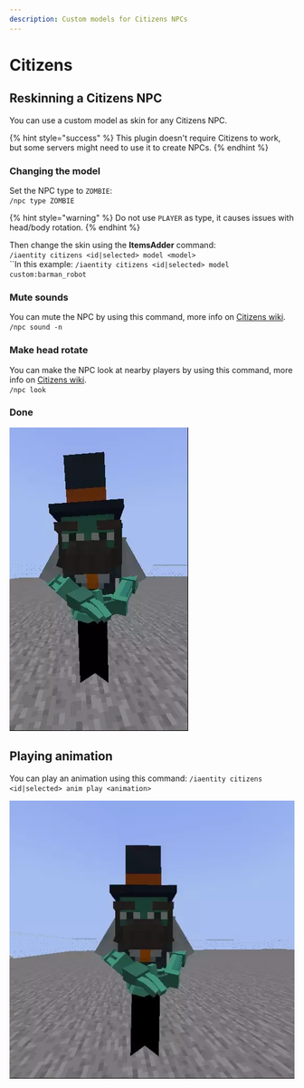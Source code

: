 ```yaml
---
description: Custom models for Citizens NPCs
---
```


# Citizens

## Reskinning a Citizens NPC

You can use a custom model as skin for any Citizens NPC.

{% hint style="success" %}
This plugin doesn't require Citizens to work, but some servers might need to use it to create NPCs.
{% endhint %}

### Changing the model

Set the NPC type to `ZOMBIE`: \
`/npc type ZOMBIE`

{% hint style="warning" %}
Do not use `PLAYER` as type, it causes issues with head/body rotation.
{% endhint %}

Then change the skin using the **ItemsAdder** command:\
`/iaentity citizens <id|selected> model <model>`\
``In this example: `/iaentity citizens <id|selected> model custom:barman_robot`

### Mute sounds

You can mute the NPC by using this command, more info on [Citizens wiki](https://wiki.citizensnpcs.co/Commands).\
`/npc sound -n`

### Make head rotate

You can make the NPC look at nearby players by using this command, more info on [Citizens wiki](https://wiki.citizensnpcs.co/Commands).\
`/npc look`

### Done

![](../../../../.gitbook/assets/ezgif-2-31a4557026.webp)

## Playing animation

You can play an animation using this command: `/iaentity citizens <id|selected> anim play <animation>`

![](../../../../.gitbook/assets/ezgif.com-gif-maker.webp)
